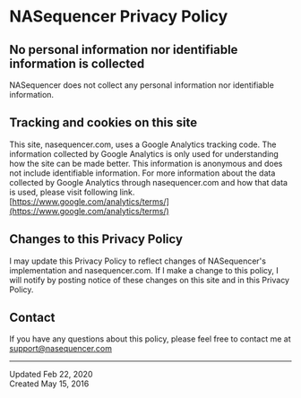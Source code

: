 NASequencer Privacy Policy
==========================

No personal information nor identifiable information is collected
-----------------------------------------------------------------
NASequencer does not collect any personal information nor identifiable information.

Tracking and cookies on this site
---------------------------------
This site, nasequencer.com, uses a Google Analytics tracking code.
The information collected by Google Analytics is only used for understanding how the site can be made better.
This information is anonymous and does not include identifiable information.
For more information about the data collected by Google Analytics through nasequencer.com and how that data is used, please visit following link.
[https://www.google.com/analytics/terms/](https://www.google.com/analytics/terms/)

Changes to this Privacy Policy
------------------------------
I may update this Privacy Policy to reflect changes of NASequencer's implementation and nasequencer.com.
If I make a change to this policy, I will notify by posting notice of these changes on this site and in this Privacy Policy.

Contact
-------
If you have any questions about this policy, please feel free to contact me at [support@nasequencer.com](mailto:support@nasequencer.com)

---
Updated Feb 22, 2020  
Created May 15, 2016
